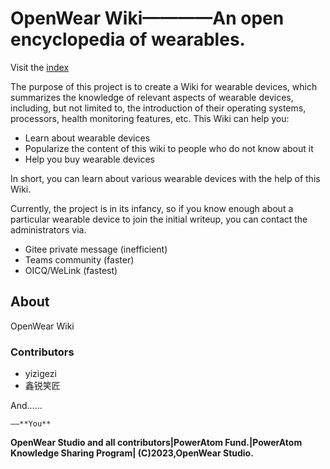 # OpenWear Wiki————An open encyclopedia of wearables.

Visit the [index](./Index.md)

The purpose of this project is to create a Wiki for wearable devices, which summarizes the knowledge of relevant aspects of wearable devices, including, but not limited to, the introduction of their operating systems, processors, health monitoring features, etc. This Wiki can help you:

- Learn about wearable devices
- Popularize the content of this wiki to people who do not know about it
- Help you buy wearable devices

In short, you can learn about various wearable devices with the help of this Wiki.

Currently, the project is in its infancy, so if you know enough about a particular wearable device to join the initial writeup, you can contact the administrators via.

- Gitee private message (inefficient)
- Teams community (faster)
- OICQ/WeLink (fastest)

## About

OpenWear Wiki

### Contributors

- yizigezi
- 鑫锐笑匠

And......

    ——**You**

**OpenWear Studio and all contributors|PowerAtom Fund.|PowerAtom Knowledge Sharing Program|
(C)2023,OpenWear Studio.**
